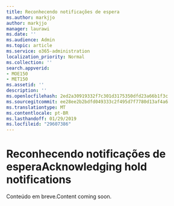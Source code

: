 ```yaml
---
title: Reconhecendo notificações de espera
ms.author: markjjo
author: markjjo
manager: laurawi
ms.date: ''
ms.audience: Admin
ms.topic: article
ms.service: o365-administration
localization_priority: Normal
ms.collection: ''
search.appverid:
- MOE150
- MET150
ms.assetid: ''
description: ''
ms.openlocfilehash: 2ed2a30919332f7c301d3175350dfd23a66b1f3c
ms.sourcegitcommit: ee28ee2b2bdfd049333c2f495d7f7780d13af4a6
ms.translationtype: MT
ms.contentlocale: pt-BR
ms.lasthandoff: 01/29/2019
ms.locfileid: "29607386"
---
```

# <a name="acknowledging-hold-notifications"></a><span data-ttu-id="9cbae-102">Reconhecendo notificações de espera</span><span class="sxs-lookup"><span data-stu-id="9cbae-102">Acknowledging hold notifications</span></span> 

<span data-ttu-id="9cbae-103">Conteúdo em breve.</span><span class="sxs-lookup"><span data-stu-id="9cbae-103">Content coming soon.</span></span>